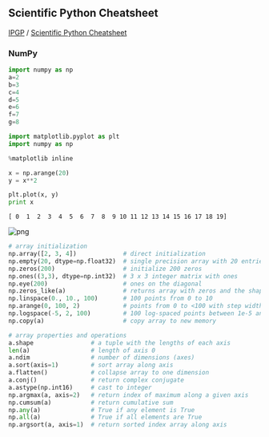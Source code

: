 
## Scientific Python Cheatsheet

[IPGP](https://github.com/IPGP) / [Scientific Python Cheatsheet](https://ipgp.github.io/scientific_python_cheat_sheet/)

### NumPy



```python
import numpy as np
a=2
b=3
c=4
d=5
e=6
f=7
g=8
```


```python
import matplotlib.pyplot as plt
import numpy as np

%matplotlib inline

x = np.arange(20)
y = x**2

plt.plot(x, y)
print x

```

    [ 0  1  2  3  4  5  6  7  8  9 10 11 12 13 14 15 16 17 18 19]



![png](Cheatsheet_files/Cheatsheet_2_1.png)


```py
# array initialization
np.array([2, 3, 4])             # direct initialization
np.empty(20, dtype=np.float32)  # single precision array with 20 entries
np.zeros(200)                   # initialize 200 zeros
np.ones((3,3), dtype=np.int32)  # 3 x 3 integer matrix with ones
np.eye(200)                     # ones on the diagonal
np.zeros_like(a)                # returns array with zeros and the shape of a
np.linspace(0., 10., 100)       # 100 points from 0 to 10
np.arange(0, 100, 2)            # points from 0 to <100 with step width 2
np.logspace(-5, 2, 100)         # 100 log-spaced points between 1e-5 and 1e2
np.copy(a)                      # copy array to new memory
```

```py
# array properties and operations
a.shape                # a tuple with the lengths of each axis
len(a)                 # length of axis 0
a.ndim                 # number of dimensions (axes)
a.sort(axis=1)         # sort array along axis
a.flatten()            # collapse array to one dimension
a.conj()               # return complex conjugate
a.astype(np.int16)     # cast to integer
np.argmax(a, axis=2)   # return index of maximum along a given axis
np.cumsum(a)           # return cumulative sum
np.any(a)              # True if any element is True
np.all(a)              # True if all elements are True
np.argsort(a, axis=1)  # return sorted index array along axis
```
